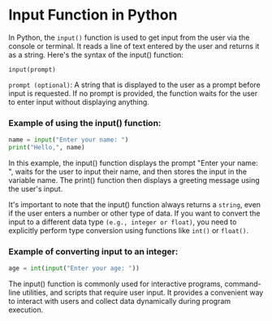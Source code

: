 # Input Function in Python

In Python, the `input()` function is used to get input from the user via the console or terminal. It reads a line of text entered by the user and returns it as a string. Here's the syntax of the input() function:

```
input(prompt)
```

`prompt (optional)`: A string that is displayed to the user as a prompt before input is requested. If no prompt is provided, the function waits for the user to enter input without displaying anything.


### Example of using the input() function:

```python
name = input("Enter your name: ")
print("Hello,", name)
```

In this example, the input() function displays the prompt "Enter your name: ", waits for the user to input their name, and then stores the input in the variable name. The print() function then displays a greeting message using the user's input.

It's important to note that the input() function always returns a `string`, even if the user enters a number or other type of data. If you want to convert the input to a different data type `(e.g., integer or float)`, you need to explicitly perform type conversion using functions like `int()` or `float()`.

### Example of converting input to an integer:

```python
age = int(input("Enter your age: "))
```

The input() function is commonly used for interactive programs, command-line utilities, and scripts that require user input. It provides a convenient way to interact with users and collect data dynamically during program execution.